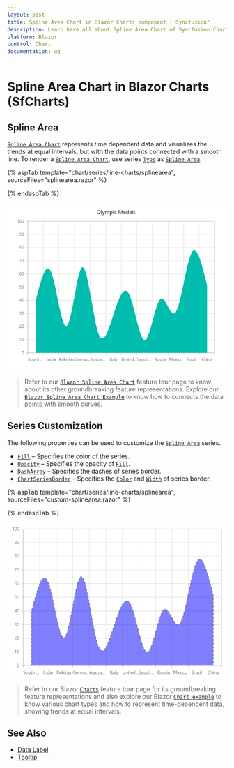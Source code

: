 ```yaml
---
layout: post
title: Spline Area Chart in Blazor Charts component | Syncfusion"
description: Learn here all about Spline Area Chart of Syncfusion Charts (SfCharts) component and more.
platform: Blazor
control: Chart
documentation: ug
---
```


# Spline Area Chart in Blazor Charts (SfCharts)

## Spline Area

[`Spline Area Chart`](https://www.syncfusion.com/blazor-components/blazor-charts/chart-types/spline-area-chart) represents time dependent data and visualizes the trends at equal intervals, but with the data points connected with a smooth line. To render a [`Spline Area Chart`](https://www.syncfusion.com/blazor-components/blazor-charts/chart-types/spline-area-chart), use series [`Type`](https://help.syncfusion.com/cr/blazor/Syncfusion.Blazor~Syncfusion.Blazor.Charts.ChartSeries~Type.html) as [`Spline Area`](https://help.syncfusion.com/cr/blazor/Syncfusion.Blazor.Charts.ChartSeriesType.html#Syncfusion_Blazor_Charts_ChartSeriesType_SplineArea).

{% aspTab template="chart/series/line-charts/splinearea", sourceFiles="splinearea.razor" %}

{% endaspTab %}

![Spline Area](../images/chart-types-images/splinearea.png)

> Refer to our [`Blazor Spline Area Chart`](https://www.syncfusion.com/blazor-components/blazor-charts/chart-types/spline-area-chart) feature tour page to know about its other groundbreaking feature representations. Explore our [`Blazor Spline Area Chart Example`](https://blazor.syncfusion.com/demos/chart/spline-area?theme=bootstrap4) to know how to connects the data points with smooth curves.

## Series Customization

The following properties can be used to customize the [`Spline Area`](https://help.syncfusion.com/cr/blazor/Syncfusion.Blazor.Charts.ChartSeriesType.html#Syncfusion_Blazor_Charts_ChartSeriesType_SplineArea) series.

* [`Fill`](https://help.syncfusion.com/cr/blazor/Syncfusion.Blazor.Charts.ChartSeries.html#Syncfusion_Blazor_Charts_ChartSeries_Fill) – Specifies the color of the series.
* [`Opacity`](https://help.syncfusion.com/cr/blazor/Syncfusion.Blazor.Charts.ChartSeries.html#Syncfusion_Blazor_Charts_ChartSeries_Opacity) – Specifies the opacity of [`Fill`](https://help.syncfusion.com/cr/blazor/Syncfusion.Blazor.Charts.ChartSeries.html#Syncfusion_Blazor_Charts_ChartSeries_Fill).
* [`DashArray`](https://help.syncfusion.com/cr/blazor/Syncfusion.Blazor.Charts.ChartSeries.html#Syncfusion_Blazor_Charts_ChartSeries_DashArray) – Specifies the dashes of series border.
* [`ChartSeriesBorder`](https://help.syncfusion.com/cr/blazor/Syncfusion.Blazor.Charts.ChartSeriesBorder.html) – Specifies the [`Color`](https://help.syncfusion.com/cr/blazor/Syncfusion.Blazor.Charts.ChartCommonBorder.html#Syncfusion_Blazor_Charts_ChartCommonBorder_Color) and [`Width`](https://help.syncfusion.com/cr/blazor/Syncfusion.Blazor.Charts.ChartCommonBorder.html#Syncfusion_Blazor_Charts_ChartCommonBorder_Width) of series border.

{% aspTab template="chart/series/line-charts/splinearea", sourceFiles="custom-splinearea.razor" %}

{% endaspTab %}

![Custom Spline Area](../images/chart-types-images/custom-spline-area.png)

> Refer to our Blazor [`Charts`](https://www.syncfusion.com/blazor-components/blazor-charts) feature tour page for its groundbreaking feature representations and also explore our Blazor [`Chart example`](https://blazor.syncfusion.com/demos/chart/line?theme=bootstrap4) to know various chart types and how to represent time-dependent data, showing trends at equal intervals.

## See Also

* [Data Label](../data-labels)
* [Tooltip](../tool-tip)